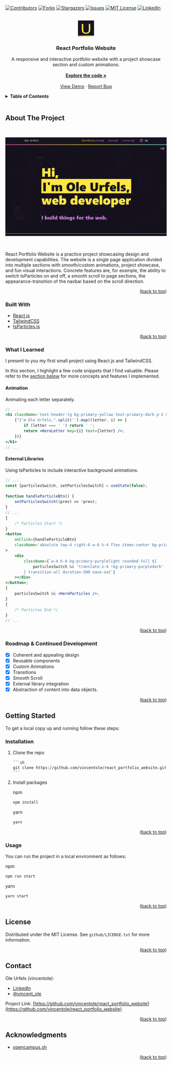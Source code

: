 <div id="top"></div>

<!-- PROJECT SHIELDS -->
<!--
*** I'm using markdown "reference style" links for readability.
*** Reference links are enclosed in brackets [ ] instead of parentheses ( ).
*** See the bottom of this document for the declaration of the reference variables
*** for contributors-url, forks-url, etc. This is an optional, concise syntax you may use.
*** https://www.markdownguide.org/basic-syntax/#reference-style-links
-->

[![Contributors][contributors-shield]][contributors-url]
[![Forks][forks-shield]][forks-url]
[![Stargazers][stars-shield]][stars-url]
[![Issues][issues-shield]][issues-url]
[![MIT License][license-shield]][license-url]
[![LinkedIn][linkedin-shield]][linkedin-url]

<!-- PROJECT LOGO -->
<br />
<div align="center">
  <a href="https://github.com/vincentole/react_portfolio_website">
    <img src="github/Logo.png" alt="Logo" width="50" height="50">
  </a>

<h3 align="center">React Portfolio Website</h3>

  <p align="center">
    A responsive and interactive portfolio website with a project showcase section and custom animations.
    <br />
    <br />
    <a href="https://github.com/vincentole/react_portfolio_website"><strong>Explore the code »</strong></a>
    <br />
    <br />
    <a href="https://serene-archimedes-4f2abc.netlify.app">View Demo</a>
    ·
    <a href="https://github.com/vincentole/react_portfolio_website/issues">Report Bug</a>
  
  </p>
</div>

<!-- TABLE OF CONTENTS -->
<details>
  <summary><b>Table of Contents</b></summary>
  <br/>
  <ol>
    <li>
      <a href="#about-the-project">About The Project</a>
      <ul>
        <li><a href="#built-with">Built With</a></li>
        <li><a href="#highlights-of-what-i-learned">Highlights of What I Learned</a></li>
        <li><a href="#roadmap--continued-development">Roadmap & Continued Development</a></li>
      </ul>
    </li>
    <li>
      <a href="#getting-started">Getting Started</a>
      <ul>
        <li><a href="#installation">Installation</a></li>
        <li><a href="#usage">Usage</a></li>
      </ul>
    </li>
    <li><a href="#license">License</a></li>
    <li><a href="#contact">Contact</a></li>
    <li><a href="#acknowledgments">Acknowledgments</a></li>
  </ol>
</details>
<br />

<!-- ABOUT THE PROJECT -->

## About The Project

<br />

[![React Portfolio Website Screen Shot][product-screenshot]](https://serene-archimedes-4f2abc.netlify.app)

<br />

React Portfolio Website is a practice project showcasing design and development capabilities. The website is a single page application divided into multiple sections with smooth/custom animations, project showcase, and fun visual interactions. Concrete features are, for example, the ability to switch tsParticles on and off, a smooth scroll to page sections, the appearance-transition of the navbar based on the scroll direction.

<p align="right">(<a href="#top">back to top</a>)</p>

### Built With

-   [React.js](https://reactjs.org/)
-   [TailwindCSS](https://tailwindcss.com/)
-   [tsParticles.js](https://particles.js.org/)

<p align="right">(<a href="#top">back to top</a>)</p>

<!-- What I learned -->

### What I Learned

I present to you my first small project using React.js and TailwindCSS.

In this section, I highlight a few code snippets that I find valuable. Please refer to the [section below](#roadmap--continued-development) for more concepts and features I implemented.

#### Animation

Animating each letter separately.

```jsx
// ...
<h1 className='text-header-lg bg-primary-yellow text-primary-dark p-2 mt-2 pointer-events-auto'>
    {"I'm Ole Urfels,".split('').map((letter, i) => {
        if (letter === ' ') return ' ';
        return <HeroLetter key={i} text={letter} />;
    })}
</h1>
// ...
```

#### External Libraries

Using tsParticles to include interactive background animations.

```jsx
// ...
const [particlesSwitch, setParticlesSwitch] = useState(false);

function handleParticleBtn() {
    setParticlesSwitch((prev) => !prev);
}
// ...
{
    /* Particles Start */
}
<button
    onClick={handleParticleBtn}
    className='absolute top-4 right-6 w-8 h-4 flex items-center bg-primary-darklight py-[2px] rounded-full z-10 group'
>
    <div
        className={`w-4 h-4 bg-primary-purplelight rounded-full ${
            particlesSwitch && 'translate-x-4 !bg-primary-purpledark'
        } transition-all duration-500 ease-out`}
    ></div>
</button>;
{
    particlesSwitch && <HeroParticles />;
}
{
    /* Particles End */
}
// ...
```

<p align="right">(<a href="#top">back to top</a>)</p>

<!-- Roadmap & Continued Development -->

### Roadmap & Continued Development

-   [x] Coherent and appealing design
-   [x] Reusable components
-   [x] Custom Animations
-   [x] Transitions
-   [x] Smooth Scroll
-   [x] External library integration
-   [x] Abstraction of content into data objects.

<p align="right">(<a href="#top">back to top</a>)</p>

<!-- GETTING STARTED -->

## Getting Started

To get a local copy up and running follow these steps:

### Installation

1.  Clone the repo
    <br/>

        ```sh
        git clone https://github.com/vincentole/react_portfolio_website.git
        ```

2.  Install packages
    <br/>

    npm

    ```sh
    npm install
    ```

    yarn

    ```sh
    yarn
    ```

<p align="right">(<a href="#top">back to top</a>)</p>

<!-- USAGE EXAMPLES -->

### Usage

You can run the project in a local environment as follows:

npm

```sh
npm run start
```

yarn

```sh
yarn start
```

<p align="right">(<a href="#top">back to top</a>)</p>

<!-- LICENSE -->

## License

Distributed under the MIT License. See `github/LICENSE.txt` for more information.

<p align="right">(<a href="#top">back to top</a>)</p>

<!-- CONTACT -->

## Contact

Ole Urfels (vincentole):

-   [LinkedIn](https://www.linkedin.com/in/ole-urfels/)
-   [@vincent_ole](https://twitter.com/@vincent_ole)

Project Link: [https://github.com/vincentole/react_portfolio_website](https://github.com/vincentole/react_portfolio_website)

<p align="right">(<a href="#top">back to top</a>)</p>

<!-- ACKNOWLEDGMENTS -->

## Acknowledgments

-   [opencampus.sh](https://www.opencampus.sh/)

<p align="right">(<a href="#top">back to top</a>)</p>

<!-- MARKDOWN LINKS & IMAGES -->
<!-- https://www.markdownguide.org/basic-syntax/#reference-style-links -->

[contributors-shield]: https://img.shields.io/github/contributors/vincentole/react_portfolio_website.svg?style=for-the-badge
[contributors-url]: https://github.com/vincentole/react_portfolio_website/graphs/contributors
[forks-shield]: https://img.shields.io/github/forks/vincentole/react_portfolio_website.svg?style=for-the-badge
[forks-url]: https://github.com/vincentole/react_portfolio_website/network/members
[stars-shield]: https://img.shields.io/github/stars/vincentole/react_portfolio_website.svg?style=for-the-badge
[stars-url]: https://github.com/vincentole/react_portfolio_website/stargazers
[issues-shield]: https://img.shields.io/github/issues/vincentole/react_portfolio_website.svg?style=for-the-badge
[issues-url]: https://github.com/vincentole/react_portfolio_website/issues
[license-shield]: https://img.shields.io/github/license/vincentole/react_portfolio_website.svg?style=for-the-badge
[license-url]: https://github.com/vincentole/react_portfolio_website/blob/master/github/LICENSE.txt
[linkedin-shield]: https://img.shields.io/badge/-LinkedIn-black.svg?style=for-the-badge&logo=linkedin&colorB=555
[linkedin-url]: https://linkedin.com/in/ole-urfels
[product-screenshot]: github/preview.png
